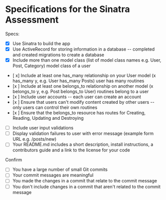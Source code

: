 # Specifications for the Sinatra Assessment

Specs:
- [x] Use Sinatra to build the app
- [x] Use ActiveRecord for storing information in a database -- completed and created migrations to create a database
- [x] Include more than one model class (list of model class names e.g. User, Post, Category) model class of a user
- [ x] Include at least one has_many relationship on your User model (x has_many y, e.g. User has_many Posts) user has many routines
- [x ] Include at least one belongs_to relationship on another model (x belongs_to y, e.g. Post belongs_to User) routines belong to a user
- [x ] Include user accounts -- each user can create an account
- [x ] Ensure that users can't modify content created by other users -- only users can control their own routines
- [x ] Ensure that the belongs_to resource has routes for Creating, Reading, Updating and Destroying
- [ ] Include user input validations
- [ ] Display validation failures to user with error message (example form URL e.g. /posts/new)
- [ ] Your README.md includes a short description, install instructions, a contributors guide and a link to the license for your code

Confirm
- [ ] You have a large number of small Git commits
- [ ] Your commit messages are meaningful
- [ ] You made the changes in a commit that relate to the commit message
- [ ] You don't include changes in a commit that aren't related to the commit message
